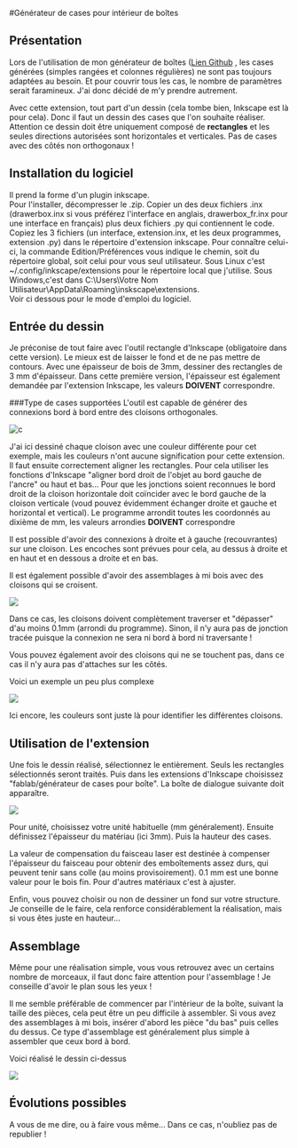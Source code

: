#Générateur de cases pour intérieur de boîtes
## Présentation

Lors de l'utilisation de mon générateur de boîtes ([Lien Github](https://github.com/thierry7100/GenBox) , les cases générées (simples rangées et colonnes régulières) ne sont pas toujours adaptées au besoin.
Et pour couvrir tous les cas, le nombre de paramètres serait faramineux.
J'ai donc décidé de m'y prendre autrement. 

Avec cette extension, tout part d'un dessin (cela tombe bien, Inkscape est là pour cela). Donc il faut un dessin des cases que l'on souhaite réaliser. 
Attention ce dessin doit être uniquement composé de **rectangles** et les seules directions autorisées sont horizontales et verticales. Pas de cases avec des côtés non orthogonaux !

## Installation du logiciel

Il prend la forme d'un plugin inkscape. <br>
Pour l'installer, décompresser le .zip. Copier un des deux fichiers .inx (drawerbox.inx si vous préférez l'interface en anglais, drawerbox_fr.inx pour une interface en français) plus deux fichiers .py qui contiennent le code.  Copiez les 3 fichiers (un interface, extension.inx, et les deux programmes, extension .py) dans le répertoire d'extension inkscape. Pour connaître celui-ci, la commande Edition/Préférences vous indique le chemin, soit du répertoire global, soit celui pour vous seul utilisateur. Sous Linux c'est ~/.config/inkscape/extensions pour le répertoire local que j'utilise. Sous Windows,c'est dans C:\Users\Votre Nom Utilisateur\AppData\Roaming\inskscape\extensions.  <br>
Voir ci dessous pour le mode d'emploi du logiciel.

## Entrée du dessin

Je préconise de tout faire avec l'outil rectangle d'Inkscape (obligatoire dans cette version). Le mieux est de laisser le fond et de ne pas mettre de contours. Avec une épaisseur de bois de 3mm, dessiner des rectangles de 3 mm d'épaisseur. Dans cette première version, l'épaisseur est également demandée par l'extension Inkscape, les valeurs **DOIVENT** correspondre.

###Type de cases supportées
L'outil est capable de générer des connexions bord à bord entre des cloisons orthogonales. 

![c](/home/thierry/DrawerBox/Connection1.png  "Cloison bord à bord")

J'ai ici dessiné chaque cloison avec une couleur différente pour cet exemple, mais les couleurs n'ont aucune signification pour cette extension.
Il faut  ensuite correctement aligner les rectangles. Pour cela utiliser les fonctions d'Inkscape "aligner bord droit de l'objet au bord gauche de l'ancre" ou haut et bas... Pour que les jonctions soient reconnues le bord droit de la cloison horizontale doit coïncider avec le bord gauche de la cloison verticale (voud pouvez évidemment échanger droite et gauche et horizontal et vertical). Le programme arrondit toutes les coordonnés au dixième de mm, les valeurs arrondies **DOIVENT** correspondre 

Il est possible d'avoir des connexions à droite et à gauche (recouvrantes) sur une cloison. Les encoches sont prévues pour cela, au dessus à droite et en haut et en dessous a droite et en bas.

Il est également possible d'avoir des assemblages à mi bois avec des cloisons qui se croisent. 

![ ](/home/thierry/DrawerBox/Connection2.png  "cloison qui se croisent")

Dans ce cas, les cloisons doivent complètement traverser et "dépasser" d'au moins 0.1mm (arrondi du programme). Sinon, il n'y aura pas de jonction tracée puisque la connexion ne sera ni bord à bord ni traversante ! 

Vous pouvez également avoir des cloisons qui ne se touchent pas, dans ce cas il n'y aura pas d'attaches sur les côtés.

Voici un exemple un peu plus complexe

![ ](/home/thierry/DrawerBox/example.png  "Exemple pour intérieur de boîte")

Ici encore, les couleurs sont juste là pour identifier les différentes cloisons.

## Utilisation de l'extension

Une fois le dessin réalisé, sélectionnez le entièrement. Seuls les rectangles sélectionnés seront traités.
Puis dans les extensions d'Inkscape choisissez "fablab/générateur de cases pour boîte". La boîte de dialogue suivante doit apparaître.

![ ](/home/thierry/DrawerBox/Dialog.png  "Dialogue de l'extension")

Pour unité, choisissez votre unité habituelle (mm généralement).
Ensuite définissez l'épaisseur du matériau (ici 3mm).
Puis la hauteur des cases.

La valeur de compensation du faisceau laser est destinée à compenser l'épaisseur du faisceau pour obtenir des emboîtements assez durs, qui peuvent tenir sans colle (au moins provisoirement). 0.1 mm est une bonne valeur pour le bois fin. Pour d'autres matériaux c'est à ajuster.

Enfin, vous pouvez choisir ou non de dessiner un fond sur votre structure. Je conseille de le faire, cela renforce considérablement la réalisation, mais si vous êtes juste en hauteur...

## Assemblage

Même pour une réalisation simple, vous vous retrouvez avec un certains nombre de morceaux, il faut donc faire attention pour l'assemblage !
Je conseille d'avoir le plan sous les yeux  !

Il me semble préférable de commencer par l'intérieur de la boîte, suivant 
la taille des pièces, cela peut être un peu difficile à assembler.
Si vous avez des assemblages à mi bois, insérer d'abord les pièce "du bas" puis celles du dessus. Ce type d'assemblage est généralement plus simple à assembler que ceux bord à bord.

Voici réalisé le dessin ci-dessus

![ ](/home/thierry/DrawerBox/DrawerBox1.jpg  "Intérieur monté")


## Évolutions possibles

A vous de me dire, ou à faire vous même...
Dans ce cas, n'oubliez pas de republier !

